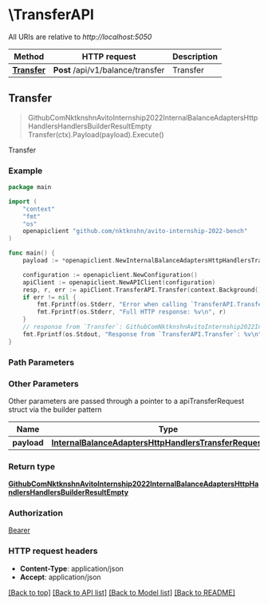 # \TransferAPI

All URIs are relative to *http://localhost:5050*

Method | HTTP request | Description
------------- | ------------- | -------------
[**Transfer**](TransferAPI.md#Transfer) | **Post** /api/v1/balance/transfer | Transfer



## Transfer

> GithubComNktknshnAvitoInternship2022InternalBalanceAdaptersHttpHandlersHandlersBuilderResultEmpty Transfer(ctx).Payload(payload).Execute()

Transfer



### Example

```go
package main

import (
	"context"
	"fmt"
	"os"
	openapiclient "github.com/nktknshn/avito-internship-2022-bench"
)

func main() {
	payload := *openapiclient.NewInternalBalanceAdaptersHttpHandlersTransferRequestBody() // InternalBalanceAdaptersHttpHandlersTransferRequestBody | Payload

	configuration := openapiclient.NewConfiguration()
	apiClient := openapiclient.NewAPIClient(configuration)
	resp, r, err := apiClient.TransferAPI.Transfer(context.Background()).Payload(payload).Execute()
	if err != nil {
		fmt.Fprintf(os.Stderr, "Error when calling `TransferAPI.Transfer``: %v\n", err)
		fmt.Fprintf(os.Stderr, "Full HTTP response: %v\n", r)
	}
	// response from `Transfer`: GithubComNktknshnAvitoInternship2022InternalBalanceAdaptersHttpHandlersHandlersBuilderResultEmpty
	fmt.Fprintf(os.Stdout, "Response from `TransferAPI.Transfer`: %v\n", resp)
}
```

### Path Parameters



### Other Parameters

Other parameters are passed through a pointer to a apiTransferRequest struct via the builder pattern


Name | Type | Description  | Notes
------------- | ------------- | ------------- | -------------
 **payload** | [**InternalBalanceAdaptersHttpHandlersTransferRequestBody**](InternalBalanceAdaptersHttpHandlersTransferRequestBody.md) | Payload | 

### Return type

[**GithubComNktknshnAvitoInternship2022InternalBalanceAdaptersHttpHandlersHandlersBuilderResultEmpty**](GithubComNktknshnAvitoInternship2022InternalBalanceAdaptersHttpHandlersHandlersBuilderResultEmpty.md)

### Authorization

[Bearer](../README.md#Bearer)

### HTTP request headers

- **Content-Type**: application/json
- **Accept**: application/json

[[Back to top]](#) [[Back to API list]](../README.md#documentation-for-api-endpoints)
[[Back to Model list]](../README.md#documentation-for-models)
[[Back to README]](../README.md)

